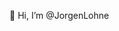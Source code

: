 👋 Hi, I’m @JorgenLohne

<!---
JorgenLohne/JorgenLohne is a ✨ special ✨ repository because its `README.md` (this file) appears on your GitHub profile.
You can click the Preview link to take a look at your changes.
--->
